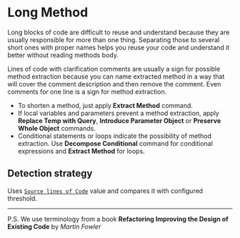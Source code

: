 # Long Method

Long blocks of code are difficult to reuse and understand because they are usually responsible for more than one thing. Separating those to several short ones with proper names helps you reuse your code and understand it better without reading methods body.

Lines of code with clarification comments are usually a sign for possible method extraction because you can name extracted method in a way that will cover the comment description and then remove the comment. Even comments for one line is a sign for method extraction.

* To shorten a method, just apply **Extract Method** command.
* If local variables and parameters prevent a method extraction, apply **Replace Temp with Query**, **Introduce Parameter Object** or **Preserve Whole Object** commands.
* Conditional statements or loops indicate the possibility of method extraction. Use **Decompose Conditional** command for conditional expressions and **Extract Method** for loops.

## Detection strategy

Uses [`Source lines of Code`](../metrics/source-lines-of-code.md) value and compares it with configured threshold.

---

P.S. We use terminology from a book **Refactoring Improving the Design of Existing Code** by *Martin Fowler*
